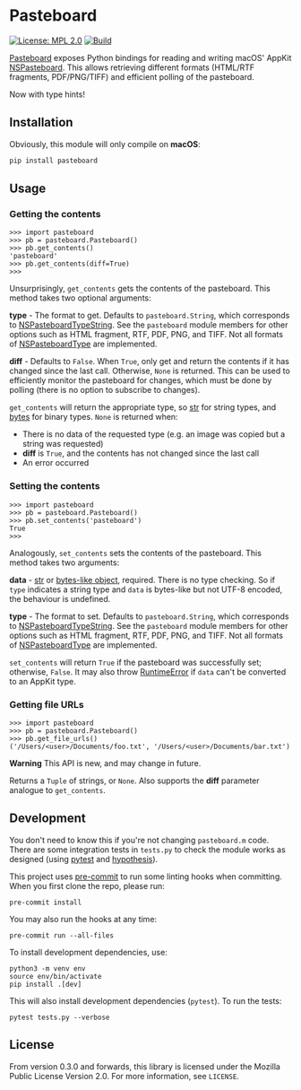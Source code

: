 # Pasteboard

[![License: MPL 2.0](https://img.shields.io/badge/License-MPL%202.0-brightgreen.svg)](https://opensource.org/licenses/MPL-2.0) [![Build](https://github.com/tobywf/pasteboard/workflows/Build/badge.svg?branch=master&event=push)](https://github.com/tobywf/pasteboard/actions)

[Pasteboard](https://pypi.org/project/pasteboard/) exposes Python bindings for reading and writing macOS' AppKit [NSPasteboard](https://developer.apple.com/documentation/appkit/nspasteboard). This allows retrieving different formats (HTML/RTF fragments, PDF/PNG/TIFF) and efficient polling of the pasteboard.

Now with type hints!

## Installation

Obviously, this module will only compile on **macOS**:

```bash
pip install pasteboard
```

## Usage

### Getting the contents

```pycon
>>> import pasteboard
>>> pb = pasteboard.Pasteboard()
>>> pb.get_contents()
'pasteboard'
>>> pb.get_contents(diff=True)
>>>
```

Unsurprisingly, `get_contents` gets the contents of the pasteboard. This method
takes two optional arguments:

**type** - The format to get. Defaults to `pasteboard.String`, which corresponds
to [NSPasteboardTypeString](https://developer.apple.com/documentation/appkit/nspasteboardtypestring?language=objc). See the `pasteboard` module members for other
options such as HTML fragment, RTF, PDF, PNG, and TIFF. Not all formats of [NSPasteboardType](https://developer.apple.com/documentation/appkit/nspasteboardtype?language=objc) are implemented.

**diff** - Defaults to `False`. When `True`, only get and return the contents if it has changed since the last call. Otherwise, `None` is returned. This can be used to efficiently monitor the pasteboard for changes, which must be done by polling (there is no option to subscribe to changes).

`get_contents` will return the appropriate type, so [str](https://docs.python.org/3/library/stdtypes.html#str) for string types,
and [bytes](https://docs.python.org/3/library/stdtypes.html#bytes) for binary types. `None` is returned when:

* There is no data of the requested type (e.g. an image was copied but a string was requested)
* **diff** is `True`, and the contents has not changed since the last call
* An error occurred

### Setting the contents

```pycon
>>> import pasteboard
>>> pb = pasteboard.Pasteboard()
>>> pb.set_contents('pasteboard')
True
>>>
```

Analogously, `set_contents` sets the contents of the pasteboard. This method
takes two arguments:

**data** - [str](https://docs.python.org/3/library/stdtypes.html#str) or [bytes-like object](https://docs.python.org/3/glossary.html#term-bytes-like-object), required. There is no type checking. So if `type` indicates a string type and `data` is bytes-like but not UTF-8 encoded, the behaviour is undefined.

**type** - The format to set. Defaults to `pasteboard.String`, which corresponds to [NSPasteboardTypeString](https://developer.apple.com/documentation/appkit/nspasteboardtypestring?language=objc). See the `pasteboard` module members for other options such as HTML fragment, RTF, PDF, PNG, and TIFF. Not all formats of [NSPasteboardType](https://developer.apple.com/documentation/appkit/nspasteboardtype?language=objc) are implemented.

`set_contents` will return `True` if the pasteboard was successfully set; otherwise, `False`. It may also throw [RuntimeError](https://docs.python.org/3/library/exceptions.html#RuntimeError) if `data` can't be converted to an AppKit type.

### Getting file URLs

```pycon
>>> import pasteboard
>>> pb = pasteboard.Pasteboard()
>>> pb.get_file_urls()
('/Users/<user>/Documents/foo.txt', '/Users/<user>/Documents/bar.txt')
```

**Warning** This API is new, and may change in future.

Returns a `Tuple` of strings, or `None`. Also supports the **diff** parameter analogue to `get_contents`.

## Development

You don't need to know this if you're not changing `pasteboard.m` code. There are some integration tests in `tests.py` to check the module works as designed (using [pytest](https://docs.pytest.org/en/latest/) and [hypothesis](https://hypothesis.readthedocs.io/en/latest/)).

This project uses [pre-commit](https://pre-commit.com/) to run some linting hooks when committing. When you first clone the repo, please run:

```
pre-commit install
```

You may also run the hooks at any time:

```
pre-commit run --all-files
```

To install development dependencies, use:

```
python3 -m venv env
source env/bin/activate
pip install .[dev]
```

This will also install development dependencies (`pytest`). To run the tests:

```
pytest tests.py --verbose
```

## License

From version 0.3.0 and forwards, this library is licensed under the Mozilla Public License Version 2.0. For more information, see `LICENSE`.
